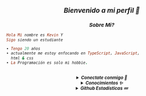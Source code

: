 <h2 align="center"><i><small>Bienvenido a mi perfil 👀</h2>
<h3 align="center">Sobre Mi?</h3>

```rb
Hola Mi nombre es Kevin Y
Sigo siendo un estudiante

• Tengo 20 años
• actualmente me estoy enfocando en TypeScript, JavaScript,
  html & css
• La Programación es solo mi hobbie.
```
<br>
<details align="center"><summary><b>Conectate conmigo 👋</b></summary><br>
<p align="center">
  <a href="https://instagram.com/07.5.01" target="_blank">
    <img src="https://img.shields.io/badge/instagram-%23E4405F.svg?&style=for-the-badge&logo=instagram&logoColor=white&color=071A2C" alt="Instagram"/>
  </a>
  <a href="https://wa.me/50768666666" target="_blank">
    <img src="https://img.shields.io/badge/whatsapp-%2312100E.svg?&style=for-the-badge&logo=whatsapp&logoColor=white&color=071A2C" alt="YouTube"/>
  </a>
</p>
<p align="center">
<a href="https://facebook.com/KevinXNL" target="_blank">
    <img src="https://img.shields.io/badge/facebook-%2312100E.svg?&style=for-the-badge&logo=facebook&logoColor=white&color=071A2C" alt="Facebook"/>
  </a>
</p>
</details>

<details align="center"><summary><b>Conocimientos ✨</b></summary><br>

<p align="center">
  <img alt="html" src="https://img.shields.io/badge/HTML-e34c26?style=for-the-badge&logo=html5&logoColor=white">
  <img alt="css" src="https://img.shields.io/badge/CSS-00000?style=for-the-badge&logo=css3">
  <img alt="javascript" src="https://img.shields.io/badge/JavaScript-000000?style=for-the-badge&logo=javascript">
  <img alt="python" src="https://img.shields.io/badge/Python-000000?style=for-the-badge&logo=python">
  <img alt="php" src="https://img.shields.io/badge/PHP-000000?style=for-the-badge&logo=php">
  <img alt="typescript" src="https://img.shields.io/badge/TypeScript-000000?style=for-the-badge&logo=typescript">
 </p>
</details>

<details align="center"><summary><b>Github Estadísticas 💤</b></summary><br>
  
<div align="center">
<br>
<a href="https://github.com/Kevxnl"><img src="https://github-readme-stats.vercel.app/api?username=Kevxnl&bg_color=071A2C&title_color=fff&text_color=fff&icon_color=fff&hide_border=true&show_icons=true" /></>
<a href="https://github.com/Kevxnl"><img src="https://github-readme-stats.vercel.app/api/top-langs?username=Azyansah&bg_color=071A2C&title_color=fff&text_color=fff&hide_border=true&show_icons=true&layout=compact" /></a>
<img src="https://github-readme-streak-stats.herokuapp.com/?user=Kevxnl&bg_color=071A2C" />
<a href="https://github.com/Kevxnl/github-profile-trophy"><img src="https://github-profile-trophy.vercel.app/?username=Kevxnl&theme=onedark" /></a>
</div>
</details>
